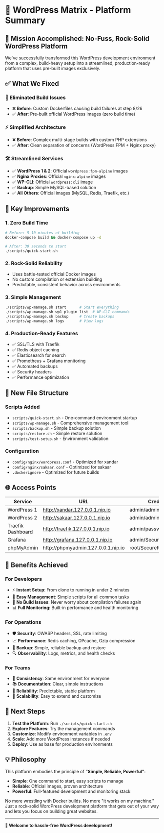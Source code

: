 # 🚀 WordPress Matrix - Platform Summary

## 🎯 Mission Accomplished: No-Fuss, Rock-Solid WordPress Platform

We've successfully transformed this WordPress development environment from a complex, build-heavy setup into a streamlined, production-ready platform that uses pre-built images exclusively.

## ✅ What We Fixed

### 🔧 **Eliminated Build Issues**
- ❌ **Before**: Custom Dockerfiles causing build failures at step 8/26
- ✅ **After**: Pre-built official WordPress images (zero build time)

### ⚡ **Simplified Architecture**
- ❌ **Before**: Complex multi-stage builds with custom PHP extensions
- ✅ **After**: Clean separation of concerns (WordPress FPM + Nginx proxy)

### 🛠️ **Streamlined Services**
- ✅ **WordPress 1 & 2**: Official `wordpress:fpm-alpine` images
- ✅ **Nginx Proxies**: Official `nginx:alpine` images  
- ✅ **WP-CLI**: Official `wordpress:cli` image
- ✅ **Backup**: Simple MySQL-based solution
- ✅ **All Others**: Official images (MySQL, Redis, Traefik, etc.)

## 🚀 Key Improvements

### **1. Zero Build Time**
```bash
# Before: 5-10 minutes of building
docker-compose build && docker-compose up -d

# After: 30 seconds to start
./scripts/quick-start.sh
```

### **2. Rock-Solid Reliability**
- Uses battle-tested official Docker images
- No custom compilation or extension building
- Predictable, consistent behavior across environments

### **3. Simple Management**
```bash
./scripts/wp-manage.sh start      # Start everything
./scripts/wp-manage.sh wp1 plugin list  # WP-CLI commands
./scripts/wp-manage.sh backup     # Create backups
./scripts/wp-manage.sh logs       # View logs
```

### **4. Production-Ready Features**
- ✅ SSL/TLS with Traefik
- ✅ Redis object caching
- ✅ Elasticsearch for search
- ✅ Prometheus + Grafana monitoring
- ✅ Automated backups
- ✅ Security headers
- ✅ Performance optimization

## 📁 New File Structure

### **Scripts Added**
- `scripts/quick-start.sh` - One-command environment startup
- `scripts/wp-manage.sh` - Comprehensive management tool
- `scripts/backup.sh` - Simple backup solution
- `scripts/restore.sh` - Simple restore solution
- `scripts/test-setup.sh` - Environment validation

### **Configuration**
- `config/nginx/wordpress.conf` - Optimized for xandar
- `config/nginx/sakaar.conf` - Optimized for sakaar
- `.dockerignore` - Optimized for future builds

## 🌐 Access Points

| Service | URL | Credentials |
|---------|-----|-------------|
| WordPress 1 | http://xandar.127.0.0.1.nip.io | admin/admin |
| WordPress 2 | http://sakaar.127.0.0.1.nip.io | admin/admin |
| Traefik Dashboard | http://traefik.127.0.0.1.nip.io | admin/password |
| Grafana | http://grafana.127.0.0.1.nip.io | admin/SecureGrafana2024! |
| phpMyAdmin | http://phpmyadmin.127.0.0.1.nip.io | root/SecureRoot2024! |

## 🎉 Benefits Achieved

### **For Developers**
- ⚡ **Instant Setup**: From clone to running in under 2 minutes
- 🔧 **Easy Management**: Simple scripts for all common tasks
- 🐛 **No Build Issues**: Never worry about compilation failures again
- 📊 **Full Monitoring**: Built-in performance and health monitoring

### **For Operations**
- 🛡️ **Security**: OWASP headers, SSL, rate limiting
- 📈 **Performance**: Redis caching, OPcache, Gzip compression
- 💾 **Backup**: Simple, reliable backup and restore
- 🔍 **Observability**: Logs, metrics, and health checks

### **For Teams**
- 🤝 **Consistency**: Same environment for everyone
- 📚 **Documentation**: Clear, simple instructions
- 🔄 **Reliability**: Predictable, stable platform
- 🚀 **Scalability**: Easy to extend and customize

## 🎯 Next Steps

1. **Test the Platform**: Run `./scripts/quick-start.sh`
2. **Explore Features**: Try the management commands
3. **Customize**: Modify environment variables in `.env`
4. **Scale**: Add more WordPress instances if needed
5. **Deploy**: Use as base for production environments

## 💡 Philosophy

This platform embodies the principle of **"Simple, Reliable, Powerful"**:

- **Simple**: One command to start, easy scripts to manage
- **Reliable**: Official images, proven architecture
- **Powerful**: Full-featured development and monitoring stack

No more wrestling with Docker builds. No more "it works on my machine." Just a rock-solid WordPress development platform that gets out of your way and lets you focus on building great websites.

---

**🎉 Welcome to hassle-free WordPress development!**